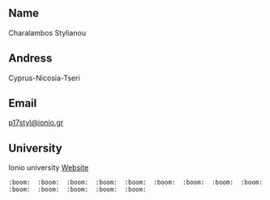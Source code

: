 ## Name

Charalambos Stylianou

## Andress

Cyprus-Nicosia-Tseri

## Email

p17styl@ionio.gr

## University

Ionio university [Website](http://di.ionio.gr/)

	:boom:	:boom:	:boom:	:boom:	:boom:	:boom:	:boom:	:boom:	:boom:	:boom:	:boom:	:boom:	:boom:	:boom:

